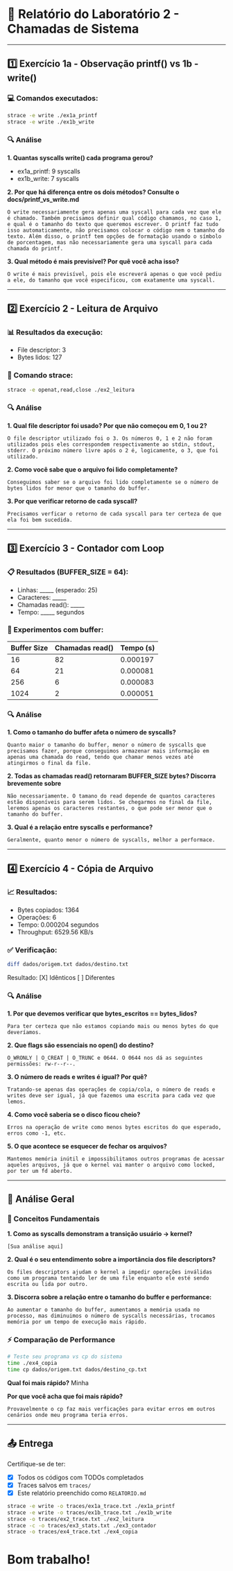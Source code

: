 # 📝 Relatório do Laboratório 2 - Chamadas de Sistema

---

## 1️⃣ Exercício 1a - Observação printf() vs 1b - write()

### 💻 Comandos executados:
```bash
strace -e write ./ex1a_printf
strace -e write ./ex1b_write
```

### 🔍 Análise

**1. Quantas syscalls write() cada programa gerou?**
- ex1a_printf: 9 syscalls
- ex1b_write: 7 syscalls

**2. Por que há diferença entre os dois métodos? Consulte o docs/printf_vs_write.md**

```
O write necessariamente gera apenas uma syscall para cada vez que ele é chamado. Também precisamos definir qual código chamamos, no caso 1, e qual é o tamanho do texto que queremos escrever. O printf faz tudo isso automaticamente, não precisamos colocar o código nem o tamanho do texto. Além disso, o printf tem opções de formatação usando o símbolo de porcentagem, mas não necessariamente gera uma syscall para cada chamada do printf.
```

**3. Qual método é mais previsível? Por quê você acha isso?**

```
O write é mais previsível, pois ele escreverá apenas o que você pediu a ele, do tamanho que você especificou, com exatamente uma syscall.
```

---

## 2️⃣ Exercício 2 - Leitura de Arquivo

### 📊 Resultados da execução:
- File descriptor: 3
- Bytes lidos: 127

### 🔧 Comando strace:
```bash
strace -e openat,read,close ./ex2_leitura
```

### 🔍 Análise

**1. Qual file descriptor foi usado? Por que não começou em 0, 1 ou 2?**

```
O file descriptor utilizado foi o 3. Os números 0, 1 e 2 não foram utilizados pois eles correspondem respectivamente ao stdin, stdout, stderr. O próximo número livre após o 2 é, logicamente, o 3, que foi utilizado.
```

**2. Como você sabe que o arquivo foi lido completamente?**

```
Conseguimos saber se o arquivo foi lido completamente se o número de bytes lidos for menor que o tamanho do buffer.
```

**3. Por que verificar retorno de cada syscall?**

```
Precisamos verficar o retorno de cada syscall para ter certeza de que ela foi bem sucedida.
```

---

## 3️⃣ Exercício 3 - Contador com Loop

### 📋 Resultados (BUFFER_SIZE = 64):
- Linhas: _____ (esperado: 25)
- Caracteres: _____
- Chamadas read(): _____
- Tempo: _____ segundos

### 🧪 Experimentos com buffer:

| Buffer Size | Chamadas read() | Tempo (s) |
|-------------|-----------------|-----------|
| 16          |       82        |  0.000197 |
| 64          |       21        | 0.000081  |
| 256         |       6         | 0.000083  |
| 1024        |        2        | 0.000051  |

### 🔍 Análise

**1. Como o tamanho do buffer afeta o número de syscalls?**

```
Quanto maior o tamanho do buffer, menor o número de syscalls que precisamos fazer, porque conseguimos armazenar mais informação em apenas uma chamada do read, tendo que chamar menos vezes até atingirmos o final da file.
```

**2. Todas as chamadas read() retornaram BUFFER_SIZE bytes? Discorra brevemente sobre**

```
Não necessariamente. O tamano do read depende de quantos caracteres estão disponíveis para serem lidos. Se chegarmos no final da file, leremos apenas os caracteres restantes, o que pode ser menor que o tamanho do buffer.
```

**3. Qual é a relação entre syscalls e performance?**

```
Geralmente, quanto menor o número de syscalls, melhor a performace.
```

---

## 4️⃣ Exercício 4 - Cópia de Arquivo

### 📈 Resultados:
- Bytes copiados: 1364
- Operações: 6
- Tempo: 0.000204 segundos
- Throughput: 6529.56 KB/s

### ✅ Verificação:
```bash
diff dados/origem.txt dados/destino.txt
```
Resultado: [X] Idênticos [ ] Diferentes

### 🔍 Análise

**1. Por que devemos verificar que bytes_escritos == bytes_lidos?**

```
Para ter certeza que não estamos copiando mais ou menos bytes do que deveríamos.
```

**2. Que flags são essenciais no open() do destino?**

```
O_WRONLY | O_CREAT | O_TRUNC e 0644. O 0644 nos dá as seguintes permissões: rw-r--r--.
```

**3. O número de reads e writes é igual? Por quê?**

```
Tratando-se apenas das operações de copia/cola, o número de reads e writes deve ser igual, já que fazemos uma escrita para cada vez que lemos.
```

**4. Como você saberia se o disco ficou cheio?**

```
Erros na operação de write como menos bytes escritos do que esperado, erros como -1, etc.
```

**5. O que acontece se esquecer de fechar os arquivos?**

```
Mantemos memória inútil e impossibilitamos outros programas de acessar aqueles arquivos, já que o kernel vai manter o arquivo como locked, por ter um fd aberto.
```

---

## 🎯 Análise Geral

### 📖 Conceitos Fundamentais

**1. Como as syscalls demonstram a transição usuário → kernel?**

```
[Sua análise aqui]
```

**2. Qual é o seu entendimento sobre a importância dos file descriptors?**

```
Os files descriptors ajudam o kernel a impedir operações inválidas como um programa tentando ler de uma file enquanto ele esté sendo escrita ou lida por outro.
```

**3. Discorra sobre a relação entre o tamanho do buffer e performance:**

```
Ao aumentar o tamanho do buffer, aumentamos a memória usada no processo, mas diminuimos o número de syscalls necessárias, trocamos memória por um tempo de execução mais rápido.
```

### ⚡ Comparação de Performance

```bash
# Teste seu programa vs cp do sistema
time ./ex4_copia
time cp dados/origem.txt dados/destino_cp.txt
```

**Qual foi mais rápido?** Minha

**Por que você acha que foi mais rápido?**

```
Provavelmente o cp faz mais verficações para evitar erros em outros cenários onde meu programa teria erros.
```

---

## 📤 Entrega
Certifique-se de ter:
- [X] Todos os códigos com TODOs completados
- [X] Traces salvos em `traces/`
- [X] Este relatório preenchido como `RELATORIO.md`

```bash
strace -e write -o traces/ex1a_trace.txt ./ex1a_printf
strace -e write -o traces/ex1b_trace.txt ./ex1b_write
strace -o traces/ex2_trace.txt ./ex2_leitura
strace -c -o traces/ex3_stats.txt ./ex3_contador
strace -o traces/ex4_trace.txt ./ex4_copia
```
# Bom trabalho!
